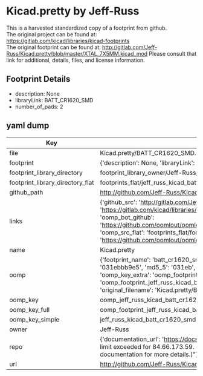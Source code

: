# Kicad.pretty by Jeff-Russ  
This is a harvested standardized copy of a footprint from github.  
The original project can be found at:  
https://gitlab.com/kicad/libraries/kicad-footprints  
The original footprint can be found at:
http://gitlab.com/Jeff-Russ/Kicad.pretty/blob/master/XTAL_7X5MM.kicad_mod
Please consult that link for additional, details, files, and license information.  
## Footprint Details
* description: None  
* libraryLink: BATT_CR1620_SMD  
* number_of_pads: 2  
## yaml dump  
| Key | Value |  
| --- | --- |  
| file | Kicad.pretty/BATT_CR1620_SMD.kicad_mod |  
| footprint | {'description': None, 'libraryLink': 'BATT_CR1620_SMD', 'number_of_pads': 2} |  
| footprint_library_directory | footprint_library_owner/Jeff-Russ_Kicad.pretty |  
| footprint_library_directory_flat | footprints_flat/jeff_russ_kicad_batt_cr1620_smd/working |  
| github_path | http://github.com/Jeff-Russ/Kicad.pretty/blob/master/BATT_CR1620_SMD.kicad_mod |  
| links | {'github_src': 'http://gitlab.com/Jeff-Russ/Kicad.pretty/blob/master/XTAL_7X5MM.kicad_mod', 'github_src_repo': 'https://gitlab.com/kicad/libraries/kicad-footprints', 'oomp_bot': 'footprints/jeff_russ_kicad_batt_cr1620_smd/working', 'oomp_bot_github': 'https://github.com/oomlout/oomlout_oomp_footprint_bot/tree/main/footprints/jeff_russ_kicad_batt_cr1620_smd/working', 'oomp_src_flat': 'footprints_flat/footprints_flat/jeff_russ_kicad_batt_cr1620_smd/working', 'oomp_src_flat_github': 'https://github.com/oomlout/oomlout_oomp_footprint_src/tree/main/footprints_flat/jeff_russ_kicad_batt_cr1620_smd/working'} |  
| name | Kicad.pretty |  
| oomp | {'footprint_name': 'batt_cr1620_smd', 'library_name': 'kicad', 'md5': '031ebbb9e52e7768ab2e841dad6dfa66', 'md5_10': '031ebbb9e5', 'md5_5': '031eb', 'md5_6': '031ebb', 'oomp_key': 'oomp_jeff_russ_kicad_batt_cr1620_smd', 'oomp_key_extra': 'oomp_footprint_jeff_russ_kicad_batt_cr1620_smd', 'oomp_key_full': 'oomp_footprint_jeff_russ_kicad_batt_cr1620_smd_031ebb', 'oomp_key_simple': 'jeff_russ_kicad_batt_cr1620_smd', 'original_filename': 'Kicad.pretty/BATT_CR1620_SMD.kicad_mod', 'owner_name': 'jeff_russ'} |  
| oomp_key | oomp_jeff_russ_kicad_batt_cr1620_smd |  
| oomp_key_full | oomp_footprint_jeff_russ_kicad_batt_cr1620_smd |  
| oomp_key_simple | jeff_russ_kicad_batt_cr1620_smd |  
| owner | Jeff-Russ |  
| repo | {'documentation_url': 'https://docs.github.com/rest/overview/resources-in-the-rest-api#rate-limiting', 'message': "API rate limit exceeded for 84.66.173.59. (But here's the good news: Authenticated requests get a higher rate limit. Check out the documentation for more details.)"} |  
| url | http://github.com/Jeff-Russ/Kicad.pretty |  

